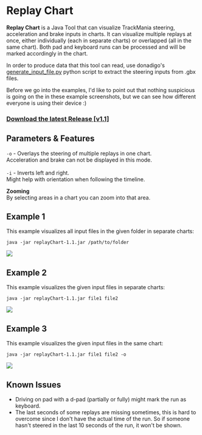 # Replay Chart

**Replay Chart** is a Java Tool that can visualize TrackMania steering, acceleration and brake inputs in charts.
It can visualize multiple replays at once, either individually (each in separate charts) or overlapped (all in the same chart).
Both pad and keyboard runs can be processed and will be marked accordingly in the chart.

In order to produce data that this tool can read, use donadigo's [generate_input_file.py](https://github.com/donadigo/gbxtools/blob/master/generate_input_file.py "generate_input_file.py") python script to extract the steering inputs from .gbx files.

Before we go into the examples, I'd like to point out that nothing suspicious is going on the in these example screenshots,
but we can see how different everyone is using their device :)

### [Download the latest Release [v1.1]](https://github.com/railem/replayChart/releases/download/1.1/replayChart-1.1.jar)

## Parameters & Features
`-o` - Overlays the steering of multiple replays in one chart.<br>
Acceleration and brake can not be displayed in this mode.
<br><br>
`-i` - Inverts left and right.<br>
Might help with orientation when following the timeline.

**Zooming**<br>
By selecting areas in a chart you can zoom into that area.

## Example 1

This example visualizes all input files in the given folder in separate charts:

`java -jar replayChart-1.1.jar /path/to/folder`

![](https://i.imgur.com/nJBLvbC.png"")

## Example 2

This example visualizes the given input files in separate charts:

`java -jar replayChart-1.1.jar file1 file2`

![](https://i.imgur.com/XYqTerR.png"")

## Example 3

This example visualizes the given input files in the same chart:

`java -jar replayChart-1.1.jar file1 file2 -o`

![](https://i.imgur.com/1bOe5gR.png"")

## Known Issues
- Driving on pad with a d-pad (partially or fully) might mark the run as keyboard.
- The last seconds of some replays are missing sometimes, this is hard to overcome since I don't have the actual time of the run. So if someone hasn't steered in the last 10 seconds of the run, it won't be shown.
